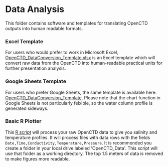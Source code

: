 # Data Analysis

This folder contains software and templates for translating OpenCTD outputs
into human readable formats. 

### Excel Template

For users who would prefer to work in Microsoft Excel,
[OpenCTD_DataConversion_Template.xlsx](https://github.com/OceanographyforEveryone/OpenCTD/tree/main/Software/Analysis/Excel) is an Excel template which
will convert raw data from the OpenCTD into human-readable practical units for
further presentation analysis.

### Google Sheets Template

For users who prefer Google Sheets, the same template is available here: [OpenCTD_DataConversion_Template](https://docs.google.com/spreadsheets/d/1f7xNA3-hjREeEzjW1fgzbNm-msiKLi_wXyJGh-PwAek/edit?usp=sharing). Please note that the chart function in Google Sheets is not particularly felxible, so the water column profile is generated sideways. 

### Basic R Plotter

This [R script](Software/Analysis/R) will process your raw OpenCTD data to give you salinity and
temperature profiles. It will process files with data rows with the fields
`Date,Time,Conductivity,Temperature,Pressure`. It is recommended you create
a folder in your local drive labeled 'OpenCTD_Data'. This script will use that
folder as a working directory. The top 1.5 meters of data is removed to make
figures more readable.
